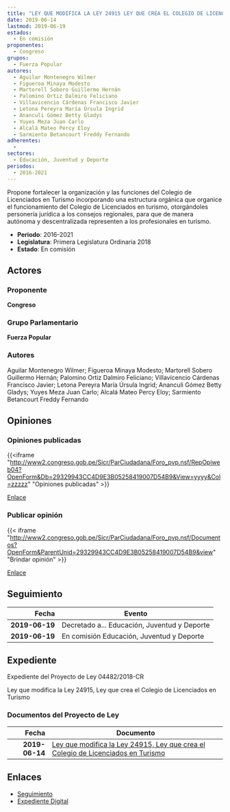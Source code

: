 ```yaml
---
title: "LEY QUE MODIFICA LA LEY 24915 LEY QUE CREA EL COLEGIO DE LICENCIADOS EN TURISMO"
date: 2019-06-14
lastmod: 2019-06-19
estados: 
  - En comisión
proponentes: 
  - Congreso
grupos: 
  - Fuerza Popular
autores: 
  - Aguilar Montenegro Wilmer
  - Figueroa Minaya Modesto
  - Martorell Sobero Guillermo Hernán
  - Palomino Ortiz Dalmiro Feliciano
  - Villavicencio Cárdenas Francisco Javier
  - Letona Pereyra María Úrsula Ingrid
  - Ananculi Gómez Betty Gladys
  - Yuyes Meza Juan Carlo
  - Alcalá Mateo Percy Eloy
  - Sarmiento Betancourt Freddy Fernando
adherentes: 
  - 
sectores: 
  - Educación, Juventud y Deporte
periodos: 
  - 2016-2021
---
```


Propone fortalecer la organización y las funciones del Colegio de Licenciados en Turismo incorporando una estructura orgánica que organice el funcionamiento del Colegio de Licenciados en turismo, otorgándoles personería jurídica a los consejos regionales, para que de manera autónoma y descentralizada representen a los profesionales en turismo.

- **Periodo**: 2016-2021
- **Legislatura**: Primera Legislatura Ordinaria 2018
- **Estado**: En comisión

## Actores

### Proponente

**Congreso**

### Grupo Parlamentario

**Fuerza Popular**

### Autores

Aguilar Montenegro Wilmer; Figueroa Minaya Modesto; Martorell Sobero Guillermo Hernán; Palomino Ortiz Dalmiro Feliciano; Villavicencio Cárdenas Francisco Javier; Letona Pereyra María Úrsula Ingrid; Ananculi Gómez Betty Gladys; Yuyes Meza Juan Carlo; Alcalá Mateo Percy Eloy; Sarmiento Betancourt Freddy Fernando


## Opiniones

### Opiniones publicadas

{{<iframe "http://www2.congreso.gob.pe/Sicr/ParCiudadana/Foro_pvp.nsf/RepOpiweb04?OpenForm&Db=29329943CC4D9E3B05258419007D54B9&View=yyyy&Col=zzzzz" "Opiniones publicadas" >}}

[Enlace](http://www2.congreso.gob.pe/Sicr/ParCiudadana/Foro_pvp.nsf/RepOpiweb04?OpenForm&Db=29329943CC4D9E3B05258419007D54B9&View=yyyy&Col=zzzzz)
### Publicar opinión

{{< iframe "http://www2.congreso.gob.pe/Sicr/ParCiudadana/Foro_pvp.nsf/Documentos?OpenForm&ParentUnid=29329943CC4D9E3B05258419007D54B9&view" "Brindar opinión" >}}

[Enlace](http://www2.congreso.gob.pe/Sicr/ParCiudadana/Foro_pvp.nsf/Documentos?OpenForm&ParentUnid=29329943CC4D9E3B05258419007D54B9&view)

## Seguimiento

| Fecha | Evento |
|------:|--------|
| **2019-06-19** | Decretado a... Educación, Juventud y Deporte|
| **2019-06-19** | En comisión Educación, Juventud y Deporte|


## Expediente

Expediente del Proyecto de Ley 04482/2018-CR

Ley que modifica la Ley 24915, Ley que crea el Colegio de Licenciados en Turismo


### Documentos del Proyecto de Ley

| Fecha | Documento |
|------:|--------|
| **2019-06-14** | [Ley que modifica la Ley 24915, Ley que crea el Colegio de Licenciados en Turismo](http://www.leyes.congreso.gob.pe/Documentos/2016_2021/Proyectos_de_Ley_y_de_Resoluciones_Legislativas/PL0448220190614.pdf) |

## Enlaces 

- [Seguimiento](http://www2.congreso.gob.pehttp://www2.congreso.gob.pe/Sicr/TraDocEstProc/CLProLey2016.nsf/f7fff46988ca05b1052578e100829cc7/1c81b2f0997004480525841900806239?OpenDocument)
- [Expediente Digital](http://www2.congreso.gob.pehttp://www2.congreso.gob.pe/Sicr/TraDocEstProc/CLProLey2016.nsf/f7fff46988ca05b1052578e100829cc7/1c81b2f0997004480525841900806239?OpenDocument&Click=05257FB7005EB655.eb71d0cf91d8294e05256cdf006b5706/$Body/0.1C6C)

